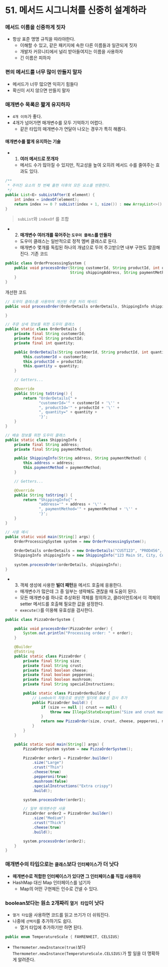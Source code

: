 # 51. 메서드 시그니처를 신중히 설계하라
### 메서드 이름을 신중하게 짓자
- 항상 표준 명명 규칙을 따라야한다.
    - 이해할 수 있고, 같은 패키지에 속한 다른 이름들과 일관되게 짓자
    - 개발자 커뮤니티에서 널리 받아들여지는 이름을 사용하자
    - 긴 이름은 피하자

### 편의 메서드를 너무 많이 만들지 말자
- 메서드가 너무 많으면 익히기 힘들다
- 확신이 서지 않으면 만들지 말자

### 매개변수 목록은 짧게 유지하자
- `4개 이하`가 좋다.
- 4개가 넘어가면 매개변수를 모두 기억하기 어렵다.
    - 같은 타입의 매개변수가 연달아 나오는 경우가 특히 해롭다.

#### 매개변수를 짧게 유지하는 기술
- 1. **여러 메서드로 쪼개자**
    - 메서드 수가 많아질 수 있지만, 직교성을 높여 오히려 메서드 수를 줄여주는 효과도 있다.
```java
/**
 * 주어진 요소의 첫 번째 출현 이후의 모든 요소를 반환한다.
 */
public List<E> subListAfter(E element) {
	int index = indexOf(element);
	return index >= 0 ? subList(index + 1, size()) : new ArrayList<>();
}
```
>`subList`와 `indexOf` 를 조합

- 2. **매개변수 여러개를 묶어주는 `도우미 클래스`를 만들자**
    - 도우미 클래스는 일반적으로 정적 멤버 클래스로 둔다.
    - 매개변수 몇개를 독립된 하나의 개념으로 두어 주고받으면 내부 구현도 깔끔해진다.
      기존 코드
```java
public class OrderProcessingSystem {
    public void processOrder(String customerId, String productId, int quantity, 
                             String shippingAddress, String paymentMethod) {
    }
}
```
개선한 코드
```java
// 도우미 클래스를 사용하여 개선된 주문 처리 메서드
public void processOrder(OrderDetails orderDetails, ShippingInfo shippingInfo) {

}

// 주문 상세 정보를 위한 도우미 클래스
public static class OrderDetails {
	private final String customerId;
	private final String productId;
	private final int quantity;

	public OrderDetails(String customerId, String productId, int quantity) {
		this.customerId = customerId;
		this.productId = productId;
		this.quantity = quantity;
	}

	// Getters...

	@Override
	public String toString() {
		return "OrderDetails{" +
			   "customerId='" + customerId + '\'' +
			   ", productId='" + productId + '\'' +
			   ", quantity=" + quantity +
			   '}';
	}
}

// 배송 정보를 위한 도우미 클래스
public static class ShippingInfo {
	private final String address;
	private final String paymentMethod;

	public ShippingInfo(String address, String paymentMethod) {
		this.address = address;
		this.paymentMethod = paymentMethod;
	}

	// Getters...

	@Override
	public String toString() {
		return "ShippingInfo{" +
			   "address='" + address + '\'' +
			   ", paymentMethod='" + paymentMethod + '\'' +
			   '}';
	}
}

// 사용 예시
public static void main(String[] args) {
	OrderProcessingSystem system = new OrderProcessingSystem();
	
	OrderDetails orderDetails = new OrderDetails("CUST123", "PROD456", 2);
	ShippingInfo shippingInfo = new ShippingInfo("123 Main St, City, Country", "Credit Card");
	
	system.processOrder(orderDetails, shippingInfo);
}
```

- 3. 객체 생성에 사용한 **빌더 패턴**을 메서드 호출에 응용한다.
    - 매개변수가 많은데 그 중 일부는 생략해도 괜찮을 때 도움이 된다.
    - 모든 매개변수를 하나로 추상화된 객체를 정의하고, 클라이언트에서 이 객체의 setter 메서드를 호출해 필요한 값을 설정한다.
    - `execute()`를 이용해 유효성을 검사한다.
```java
public class PizzaOrderSystem {

    public void processOrder(PizzaOrder order) {
        System.out.println("Processing order: " + order);
    }

    @Builder
    @ToString
    public static class PizzaOrder {
        private final String size;
        private final String crust;
        private final boolean cheese;
        private final boolean pepperoni;
        private final boolean mushroom;
        private final String specialInstructions;

        public static class PizzaOrderBuilder {
            // Lombok이 자동으로 생성한 빌더에 유효성 검사 추가
            public PizzaOrder build() {
                if (size == null || crust == null) {
                    throw new IllegalStateException("Size and crust must be specified");
                }
                return new PizzaOrder(size, crust, cheese, pepperoni, mushroom, specialInstructions);
            }
        }
    }

    public static void main(String[] args) {
        PizzaOrderSystem system = new PizzaOrderSystem();

        PizzaOrder order1 = PizzaOrder.builder()
            .size("Large")
            .crust("Thin")
            .cheese(true)
            .pepperoni(true)
            .mushroom(false)
            .specialInstructions("Extra crispy")
            .build();

        system.processOrder(order1);

        // 일부 매개변수만 사용
        PizzaOrder order2 = PizzaOrder.builder()
            .size("Medium")
            .crust("Thick")
            .cheese(true)
            .build();

        system.processOrder(order2);
    }
}
```

### 매개변수의 타입으로는 `클래스`보다 `인터페이스`가 더 낫다
- **매개변수로 적합한 인터페이스가 있다면 그 인터페이스를 직접 사용하자**
- HashMap 대신 Map 인터페이스를 넘기자
    - Map의 어떤 구현체든 인수로 건넬 수 있다.

### boolean보다는 원소 2개짜리 `열거 타입`이 낫다
- `열거 타입`을 사용하면 코드를 읽고 쓰기가 더 쉬워진다.
- 나중에 `선택지`를 추가하기도 쉽다.
    - 열거 타입에 추가하기만 하면 된다.
```java
public enum TemperatureScale { FAHRENHEIT, CELSIUS}
```
- `Thermometer.newInstance(true)`보다 `Thermometer.newInstance(TemperatureScale.CELSIUS)`가 할 일을 더 명확하게 알려준다.

